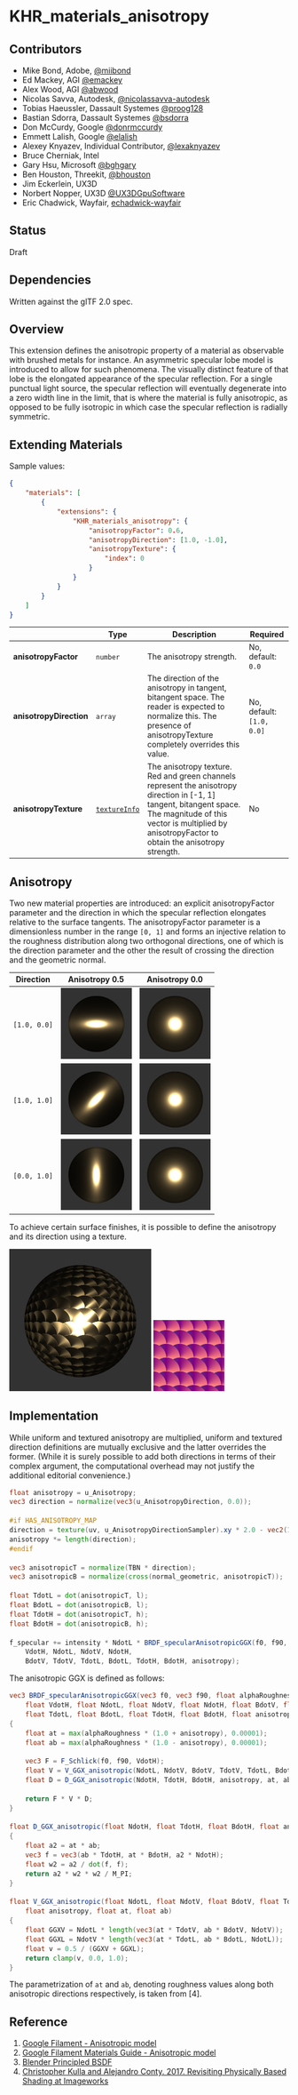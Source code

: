 # KHR\_materials\_anisotropy

## Contributors

* Mike Bond, Adobe, [@miibond](https://github.com/MiiBond)
* Ed Mackey, AGI [@emackey](https://github.com/emackey)
* Alex Wood, AGI [@abwood](https://twitter.com/abwood)
* Nicolas Savva, Autodesk, [@nicolassavva-autodesk](https://github.com/nicolassavva-autodesk)
* Tobias Haeussler, Dassault Systemes [@proog128](https://github.com/proog128)
* Bastian Sdorra, Dassault Systemes [@bsdorra](https://github.com/bsdorra)
* Don McCurdy, Google [@donrmccurdy](https://twitter.com/donrmccurdy)
* Emmett Lalish, Google [@elalish](https://github.com/elalish)
* Alexey Knyazev, Individual Contributor, [@lexaknyazev](https://github.com/lexaknyazev)
* Bruce Cherniak, Intel
* Gary Hsu, Microsoft [@bghgary](https://twitter.com/bghgary)
* Ben Houston, Threekit, [@bhouston](https://twitter.com/BenHouston3D)
* Jim Eckerlein, UX3D
* Norbert Nopper, UX3D [@UX3DGpuSoftware](https://twitter.com/UX3DGpuSoftware)
* Eric Chadwick, Wayfair, [echadwick-wayfair](https://github.com/echadwick-wayfair)

## Status

Draft

## Dependencies

Written against the glTF 2.0 spec.

## Overview

This extension defines the anisotropic property of a material as observable with brushed metals for instance.
An asymmetric specular lobe model is introduced to allow for such phenomena.
The visually distinct feature of that lobe is the elongated appearance of the specular reflection.
For a single punctual light source, the specular reflection will eventually degenerate into a zero width line in the limit,
that is where the material is fully anisotropic, as opposed to be fully isotropic in which case the specular reflection is radially symmetric.

## Extending Materials

Sample values:

```json
{
    "materials": [
        {
            "extensions": {
                "KHR_materials_anisotropy": {
                    "anisotropyFactor": 0.6,
                    "anisotropyDirection": [1.0, -1.0],
                    "anisotropyTexture": {
                        "index": 0
                    }
                }
            }
        }
    ]
}
```

|                         | Type                                                                | Description               | Required                  |
| ----------------------- | ------------------------------------------------------------------- | ------------------------- | ------------------------- |
| **anisotropyFactor**    | `number`                                                            | The anisotropy strength.  | No, default: `0.0`        |
| **anisotropyDirection** | `array`                                                             | The direction of the anisotropy in tangent, bitangent space. The reader is expected to normalize this. The presence of anisotropyTexture completely overrides this value. | No, default: `[1.0, 0.0]` |
| **anisotropyTexture**   | [`textureInfo`](/specification/2.0/README.md#reference-textureInfo) | The anisotropy texture. Red and green channels represent the anisotropy direction in [-1, 1] tangent, bitangent space. The magnitude of this vector is multiplied by anisotropyFactor to obtain the anisotropy strength.   | No                        |

## Anisotropy

Two new material properties are introduced: an explicit anisotropyFactor parameter and the direction in which the specular reflection elongates relative to the surface tangents.
The anisotropyFactor parameter is a dimensionless number in the range `[0, 1]` and forms an injective relation to the roughness distribution along two orthogonal directions, one of which is the direction parameter and the other the result of crossing the direction and the geometric normal.

| Direction    | Anisotropy 0.5              | Anisotropy 0.0              |
| ------------ | --------------------------- | --------------------------- |
| `[1.0, 0.0]` | ![Fig. 3](figures/fig3.jpg) | ![Fig. 2](figures/fig2.jpg) |
| `[1.0, 1.0]` | ![Fig. 6](figures/fig6.jpg) | ![Fig. 5](figures/fig5.jpg) |
| `[0.0, 1.0]` | ![Fig. 1](figures/fig1.jpg) | ![Fig. 5](figures/fig5.jpg) |

To achieve certain surface finishes, it is possible to define the anisotropy and its direction using a texture.

![Fig. 8](figures/fig8.jpg)
![Fig. 10](figures/fig10.jpg)

## Implementation

While uniform and textured anisotropy are multiplied, uniform and textured direction definitions are mutually exclusive and the latter overrides the former. (While it is surely possible to add both directions in terms of their complex argument, the computational overhead may not justify the additional editorial convenience.)

```glsl
float anisotropy = u_Anisotropy;
vec3 direction = normalize(vec3(u_AnisotropyDirection, 0.0));

#if HAS_ANISOTROPY_MAP
direction = texture(uv, u_AnisotropyDirectionSampler).xy * 2.0 - vec2(1.0);
anisotropy *= length(direction);
#endif

vec3 anisotropicT = normalize(TBN * direction);
vec3 anisotropicB = normalize(cross(normal_geometric, anisotropicT));

float TdotL = dot(anisotropicT, l);
float BdotL = dot(anisotropicB, l);
float TdotH = dot(anisotropicT, h);
float BdotH = dot(anisotropicB, h);

f_specular += intensity * NdotL * BRDF_specularAnisotropicGGX(f0, f90, alphaRoughness,
    VdotH, NdotL, NdotV, NdotH,
    BdotV, TdotV, TdotL, BdotL, TdotH, BdotH, anisotropy);
```

The anisotropic GGX is defined as follows:

```glsl
vec3 BRDF_specularAnisotropicGGX(vec3 f0, vec3 f90, float alphaRoughness,
    float VdotH, float NdotL, float NdotV, float NdotH, float BdotV, float TdotV,
    float TdotL, float BdotL, float TdotH, float BdotH, float anisotropy)
{
    float at = max(alphaRoughness * (1.0 + anisotropy), 0.00001);
    float ab = max(alphaRoughness * (1.0 - anisotropy), 0.00001);

    vec3 F = F_Schlick(f0, f90, VdotH);
    float V = V_GGX_anisotropic(NdotL, NdotV, BdotV, TdotV, TdotL, BdotL, anisotropy, at, ab);
    float D = D_GGX_anisotropic(NdotH, TdotH, BdotH, anisotropy, at, ab);

    return F * V * D;
}

float D_GGX_anisotropic(float NdotH, float TdotH, float BdotH, float anisotropy, float at, float ab)
{
    float a2 = at * ab;
    vec3 f = vec3(ab * TdotH, at * BdotH, a2 * NdotH);
    float w2 = a2 / dot(f, f);
    return a2 * w2 * w2 / M_PI;
}

float V_GGX_anisotropic(float NdotL, float NdotV, float BdotV, float TdotV, float TdotL, float BdotL,
    float anisotropy, float at, float ab)
{
    float GGXV = NdotL * length(vec3(at * TdotV, ab * BdotV, NdotV));
    float GGXL = NdotV * length(vec3(at * TdotL, ab * BdotL, NdotL));
    float v = 0.5 / (GGXV + GGXL);
    return clamp(v, 0.0, 1.0);
}
```

The parametrization of `at` and `ab`, denoting roughness values along both anisotropic directions respectively, is taken from [4].

## Reference

1. [Google Filament - Anisotropic model](https://google.github.io/filament/Filament.md.html#materialsystem/anisotropicmodel)
2. [Google Filament Materials Guide - Anisotropic model](https://google.github.io/filament/Materials.md.html#materialmodels/litmodel/anisotropy)
3. [Blender Principled BSDF](https://docs.blender.org/manual/en/latest/render/shader_nodes/shader/principled.html)
4. [Christopher Kulla and Alejandro Conty. 2017. Revisiting Physically Based Shading at Imageworks](https://blog.selfshadow.com/publications/s2017-shading-course/imageworks/s2017_pbs_imageworks_slides_v2.pdf)
